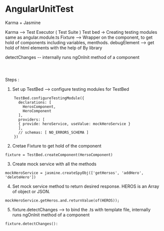 # AngularUnitTest
Karma + Jasmine

Karma --> Test Executor ( Test Suite )
Test bed -> Creating testing modules same as angular.module.ts
Fixture --> Wrapper on the component, to get hold of components including variables, menthods.
debugElement --> get hold of html elements with the help of By library

detectChanges -- internally runs ngOnInit method of a component


```



```
Steps :



1) Set up TestBed --> configure testing modules for TestBed
```
    TestBed.configureTestingModule({
      declarations: [
        HerosComponent,
        HeroComponent
      ],
      providers: [
      { provide: heroService, useValue: mockHeroService }
      ],
      // schemas: [ NO_ERRORS_SCHEMA ]
    })
```
2) Cretae Fixture to get hold of the component
```
fixture = TestBed.createComponent(HersoComponent)
```
3) Create mock service with all the methods
```
mockHeroService = jasmine.createSpyObj(['getHersos', 'addHero', 'deleteHero'])

```
4) Set mock service method to return desired response. HEROS is an Array of object or JSON.
```
mockHeroService.getHeros.and.returnValue(of(HEROS));
```
5) fixture.detectChanges --> to bind the .ts with template file, internally runs ngOnInit method of a component
```
fixture.detectChanges():
```
